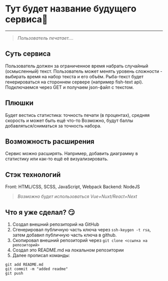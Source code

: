 # Тут будет название будущего сервиса👋
---
> *Пользователь печатает....*

## Суть сервиса 
Пользователь должен за ограниченное время набрать случайный (осмысленный) текст. Пользователь может менять  уровень сложности - выбирать время на набор текста и его объём. Рыба-текст будет генерироваться на стороннем сервере (например fish-text api). Подключаемся через GET и получаем json-файл с текстом.

## Плюшки 
Будет вестись статистика: точность печати (в процентах), средняя скорость и может быть ещё что-то
Возможно, будут баллы добавляться/сниматься за точность набора. 

## Возможность расширения
Сервис можно расширять. Например, добавить диаграмму в статистику или как-то ещё её визуализировать.

## Стэк технологий
Front: HTML/CSS, SCSS, JavaScript, Webpack
Backend: NodeJS
> *Возможно будет использоваться Vue+Nuxt/React+Next*

## Что я уже сделал? 😏
1. Создал внешний репозиторий на GitHub
2. Сгенерировал публичную часть ключа через `ssh-keygen -t rsa`, затем добавил публичную часть ключа в github.
3. Скопировал внешний репозиторий через `git clone <ссылка на репозиторий>`
4. Создал это README.md на локальном репозитории
5. Далее прописал команды: 
```
git add README.md
git commit -m "added readme"
git push
```
